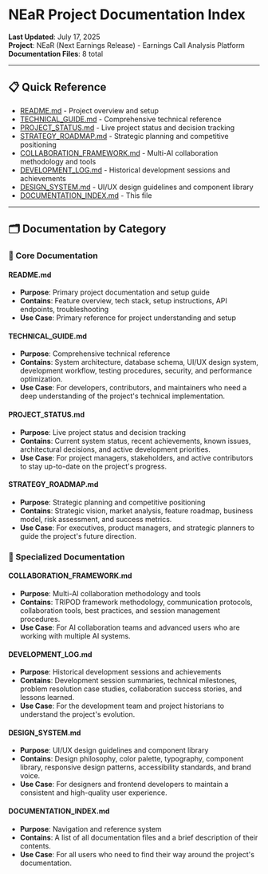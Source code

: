 # NEaR Project Documentation Index

**Last Updated**: July 17, 2025  
**Project**: NEaR (Next Earnings Release) - Earnings Call Analysis Platform  
**Documentation Files**: 8 total

---

## 📋 **Quick Reference**

- [README.md](#readme-md) - Project overview and setup
- [TECHNICAL_GUIDE.md](#technical_guide-md) - Comprehensive technical reference
- [PROJECT_STATUS.md](#project_status-md) - Live project status and decision tracking
- [STRATEGY_ROADMAP.md](#strategy_roadmap-md) - Strategic planning and competitive positioning
- [COLLABORATION_FRAMEWORK.md](#collaboration_framework-md) - Multi-AI collaboration methodology and tools
- [DEVELOPMENT_LOG.md](#development_log-md) - Historical development sessions and achievements
- [DESIGN_SYSTEM.md](#design_system-md) - UI/UX design guidelines and component library
- [DOCUMENTATION_INDEX.md](#documentation_index-md) - This file

---

## 🗂️ **Documentation by Category**

### **🚀 Core Documentation**

#### **README.md**
- **Purpose**: Primary project documentation and setup guide
- **Contains**: Feature overview, tech stack, setup instructions, API endpoints, troubleshooting
- **Use Case**: Primary reference for project understanding and setup

#### **TECHNICAL_GUIDE.md**
- **Purpose**: Comprehensive technical reference
- **Contains**: System architecture, database schema, UI/UX design system, development workflow, testing procedures, security, and performance optimization.
- **Use Case**: For developers, contributors, and maintainers who need a deep understanding of the project's technical implementation.

#### **PROJECT_STATUS.md**
- **Purpose**: Live project status and decision tracking
- **Contains**: Current system status, recent achievements, known issues, architectural decisions, and active development priorities.
- **Use Case**: For project managers, stakeholders, and active contributors to stay up-to-date on the project's progress.

#### **STRATEGY_ROADMAP.md**
- **Purpose**: Strategic planning and competitive positioning
- **Contains**: Strategic vision, market analysis, feature roadmap, business model, risk assessment, and success metrics.
- **Use Case**: For executives, product managers, and strategic planners to guide the project's future direction.

### **🤝 Specialized Documentation**

#### **COLLABORATION_FRAMEWORK.md**
- **Purpose**: Multi-AI collaboration methodology and tools
- **Contains**: TRIPOD framework methodology, communication protocols, collaboration tools, best practices, and session management procedures.
- **Use Case**: For AI collaboration teams and advanced users who are working with multiple AI systems.

#### **DEVELOPMENT_LOG.md**
- **Purpose**: Historical development sessions and achievements
- **Contains**: Development session summaries, technical milestones, problem resolution case studies, collaboration success stories, and lessons learned.
- **Use Case**: For the development team and project historians to understand the project's evolution.

#### **DESIGN_SYSTEM.md**
- **Purpose**: UI/UX design guidelines and component library
- **Contains**: Design philosophy, color palette, typography, component library, responsive design patterns, accessibility standards, and brand voice.
- **Use Case**: For designers and frontend developers to maintain a consistent and high-quality user experience.

#### **DOCUMENTATION_INDEX.md**
- **Purpose**: Navigation and reference system
- **Contains**: A list of all documentation files and a brief description of their contents.
- **Use Case**: For all users who need to find their way around the project's documentation.
